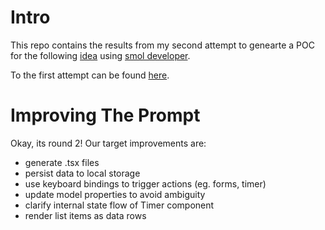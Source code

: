 # Intro

This repo contains the results from my second attempt to genearte a POC for the following [idea](https://handsome-femur-998.notion.site/TBD-d2425bb47fc1408e90e4ab928590f0bb?pvs=4) using [smol developer](https://github.com/smol-ai/developer).

To the first attempt can be found [here](https://github.com/ermartinez13/poc-with-smol-v1/tree/main).

# Improving The Prompt

Okay, its round 2! Our target improvements are:

- generate .tsx files
- persist data to local storage
- use keyboard bindings to trigger actions (eg. forms, timer)
- update model properties to avoid ambiguity
- clarify internal state flow of Timer component
- render list items as data rows
